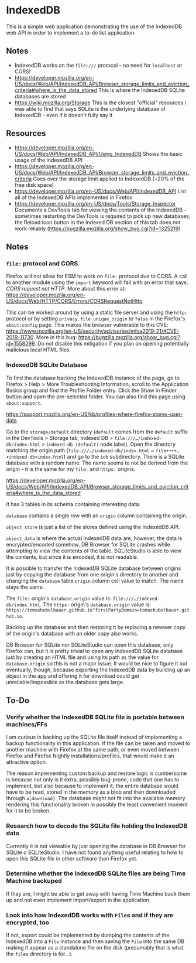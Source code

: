 # IndexedDB

This is a simple web application demonstrating the use of the IndexedDB web API
in order to implement a to-do list application.

## Notes

- IndexedDB works on the `file:///` protocol - no need for `localhost` or CORS!
- https://developer.mozilla.org/en-US/docs/Web/API/IndexedDB_API/Browser_storage_limits_and_eviction_criteria#where_is_the_data_stored
  This is where the IndexedDB SQLite databases are stored
- https://wiki.mozilla.org/Storage
  This is the closest "official" resources I was able to find that says SQLite
  is the underlying database of IndexedDB - even if it doesn't fully say it

## Resources

- https://developer.mozilla.org/en-US/docs/Web/API/IndexedDB_API/Using_IndexedDB
  Shows the basic usage of the IndexedDB API
- https://developer.mozilla.org/en-US/docs/Web/API/IndexedDB_API/Browser_storage_limits_and_eviction_criteria
  Goes over the storage limit applied to IndexedDB (~20% of the free disk space)
- https://developer.mozilla.org/en-US/docs/Web/API/IndexedDB_API
  List all of the IndexedDB APIs implemented in Firefox
- https://developer.mozilla.org/en-US/docs/Tools/Storage_Inspector
  Documents a DevTools tab for viewing the contents of the IndexedDB - sometimes
  restarting the DevTools is required to pick up new databases, the Reload icon
  button in the Indexed DB section of this tab does not work reliably
  (https://bugzilla.mozilla.org/show_bug.cgi?id=1325219)

## Notes

### `file:` protocol and CORS

Firefox will not allow for ESM to work on `file:` protocol due to CORS. A call
to another module using the `import` keyword will fail with an error that says:
*CORS request not HTTP*. More about this error at:
https://developer.mozilla.org/en-US/docs/Web/HTTP/CORS/Errors/CORSRequestNotHttp

This can be worked around by using a static file server and using the `http:`
protocol or by setting `privacy.file_unique_origin` to `false` in the Firefox's
`about:config` page. This makes the browser vulnerable to this CVE:
https://www.mozilla.org/en-US/security/advisories/mfsa2019-21/#CVE-2019-11730.
More in this bug: https://bugzilla.mozilla.org/show_bug.cgi?id=1558299. Do not
disable this mitigation if you plan on opening potentially malicious local HTML
files.

### IndexedDB SQLite Database

To find the database backing the IndexedDB instance of the page, go to Firefox >
Help > More Troubleshooting Information, scroll to the Application Basics group
and find the Profile Folder entry. Click the Show in Finder button and open the
pre-selected folder. You can also find this page using `about:support`.

https://support.mozilla.org/en-US/kb/profiles-where-firefox-stores-user-data

Go to the `storage/default` directory (`default` comes from the `default` suffix
in the DevTools > Storage tab, Indexed DB > `file:///…/indexed-db/index.html` >
`indexed-db (default)` node label). Open the directory matching the origin path
(`file:///…/indexed-db/index.html` ~ `file++++…+indexed-db+index.html`) and go
to the `idb` subdirectory. There is a SQLite database with a random name. The
name seems to not be derived from the origin - it is the same for my `file:` and
`https:` origins.

https://developer.mozilla.org/en-US/docs/Web/API/IndexedDB_API/Browser_storage_limits_and_eviction_criteria#where_is_the_data_stored

It has 3 tables in its schema containing interesting data:

`database` contains a single row with an `origin` column containing the origin.

`object_store` is just a list of the stores defined using the IndexedDB API.

`object_data` is where the actual IndexedDB data are, however, the data is
encrypted/encoded somehow. DB Browser for SQLite crashes while attempting to
view the contents of the table. SQLiteStudio is able to view the contents, but
since it is encoded, it is not readable.

It is possible to transfer the IndexedDB SQLite database between origins just by
copying the database from one origin's directory to another and changing the
`database` table `origin` column cell value to match. The name stays the same.

The `file:` origin's `database.origin` value is:
`file:///…/indexed-db/index.html`.
The `https:` origin's `database.origin` value is:
`https://tomashubelbauer.github.io^firstPartyDomain=tomashubelbauer.github.io`.

Backing up the database and then restoring it by replacing a newwer copy of the
origin's database with an older copy also works.

DB Browser for SQLite nor SQLiteStudio can open this database, only Firefox can,
but it is pretty trivial to open any IndexedDB SQLite database just by creating
an HTML file and using its path as the value for `database.origin` so this is
not a major issue. It would be nice to figure it out eventually, though, because
exporting the IndexedDB data by building up an object in the app and offering it
for download could get unreliable/impossible as the database gets large.

## To-Do

### Verify whether the IndexedDB SQLite file is portable between machines/FFs

I am curious in backing up the SQLite file itself instead of implementing a
backup functionality in this application. If the file can be taken and moved to
another machine with Firefox at the same path, or even moved between Firefox and
Firefox Nightly installations/profiles, that would make it an attractive option.

The reason implementing custom backup and restore logic is cumbersome is because
not only is it extra, possibly bug-prone, code that one has to implement, but
also because to implement it, the entire database would have to be read, stored
in the memory as a blob and then downloaded through `a[download]`. The database
might not fit into the available memory rendering this functionality broken in
possibly the least convenient moment for it to be broken.

### Research how to decode the SQLite file holding the IndexedDB data

Currently it is not viewable by just opening the database in DB Browser for
SQLite o SQLiteStudio. I have not found anything useful relating to how to open
this SQLite file in other software than Firefox yet.

### Determine whether the IndexedDB SQLite files are being Time Machine backuped

If they are, I might be able to get away with having Time Machine back them up
and not even implement import/export in the application.

### Look into how IndexedDB works with `File`s and if they are encrypted, too

If not, export could be implemented by dumping the contents of the IndexedDB
into a `File` instance and then saving the `File` into the same DB making it
appear as a standalone file on the disk (presumably that is what the `files`
directory is for…).
